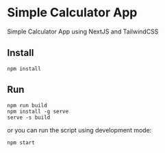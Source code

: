 # Simple Calculator App
Simple Calculator App using NextJS and TailwindCSS

## Install
```
npm install
```

## Run
```
npm run build
npm install -g serve
serve -s build
```
or you can run the script using development mode:
```
npm start
```
